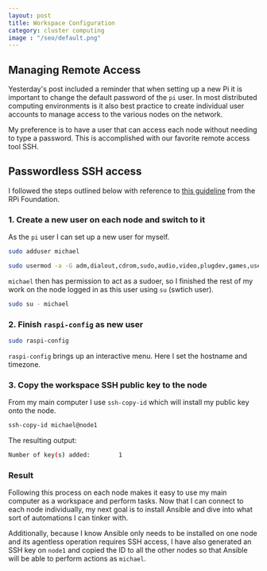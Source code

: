 ```yaml
---
layout: post
title: Workspace Configuration
category: cluster computing
image : "/seo/default.png"
---
```

## Managing Remote Access

Yesterday's post included a reminder that when setting up a new Pi it is important to change the default password of the `pi` user. In most distributed computing environments is it also best practice to create individual user accounts to manage access to the various nodes on the network.

My preference is to have a user that can access each node without needing to type a password. This is accomplished with our favorite remote access tool SSH.

## Passwordless SSH access

I followed the steps outlined below with reference to [this guideline](https://www.raspberrypi.org/documentation/remote-access/ssh/passwordless.md) from the RPi Foundation.

### 1. Create a new user on each node and switch to it

As the `pi` user I can set up a new user for myself.

```bash
sudo adduser michael
```

```bash
sudo usermod -a -G adm,dialout,cdrom,sudo,audio,video,plugdev,games,users,input,netdev,gpio,i2c,spi michael
```

`michael` then has permission to act as a sudoer, so I finished the rest of my work on the node logged in as this user using `su` (swtich user).

```bash
sudo su - michael
```

### 2. Finish `raspi-config` as new user

```bash
sudo raspi-config
```

`raspi-config` brings up an interactive menu. Here I set the hostname and timezone.

### 3. Copy the workspace SSH public key to the node

From my main computer I use `ssh-copy-id` which will install my public key onto the node.

```bash
ssh-copy-id michael@node1
```

The resulting output:

```bash
Number of key(s) added:        1
```

### Result

Following this process on each node makes it easy to use my main computer as a workspace and perform tasks. Now that I can connect to each node individually, my next goal is to install Ansible and dive into what sort of automations I can tinker with.

Additionally, because I know Ansible only needs to be installed on one node and its agentless operation requires SSH access, I have also generated an SSH key on `node1` and copied the ID to all the other nodes so that Ansible will be able to perform actions as `michael`.
